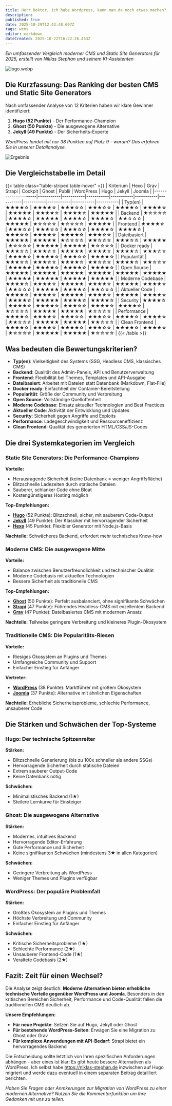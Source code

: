 ```yaml
---
title: Herr Doktor, ich habe Wordpress, kann man da noch etwas machen?
description: 
published: true
date: 2025-10-29T12:43:48.607Z
tags: wcms
editor: markdown
dateCreated: 2025-10-22T16:22:26.453Z
---
```


*Ein umfassender Vergleich moderner CMS und Static Site Generators für 2025, erstellt von Niklas Stephan und seinem KI-Assistenten*

![logo.webp](/assets/wcms/perfect-website-2025/logo.webp)

## Die Kurzfassung: Das Ranking der besten CMS und Static Site Generators

Nach umfassender Analyse von 12 Kriterien haben wir klare Gewinner identifiziert:

1. **Hugo (52 Punkte)** - Der Performance-Champion
2. **Ghost (50 Punkte)** - Die ausgewogene Alternative
3. **Jekyll (49 Punkte)** - Der Sicherheits-Experte

*WordPress landet mit nur 38 Punkten auf Platz 9 - warum? Das erfahren Sie in unserer Detailanalyse.*

![Ergebnis](/assets/wcms/perfect-website-2025/rating.png)

## Die Vergleichstabelle im Detail

{{< table class="table-striped table-hover" >}}
| Kriterium           | Hexo      | Grav      | Strapi    | Cockpit   | Ghost     | Publii    | WordPress | Hugo      | Jekyll    | Joomla    |
|---------------------|-----------|-----------|-----------|-----------|-----------|-----------|-----------|-----------|-----------|-----------|
| Typ(en)             | ★★★★☆     | ★★★★☆     | ★★★☆☆     | ★★★☆☆     | ★★★★☆     | ★★★★☆     | ★★★★★     | ★★★★☆     | ★★★★☆     | ★★★★★     |
| Backend             | ★☆☆☆☆     | ★★★★☆     | ★★★★★     | ★★★★☆     | ★★★★☆     | ★★☆☆☆     | ★★★★★     | ★☆☆☆☆     | ★☆☆☆☆     | ★★★★★     |
| Frontend            | ★★★★☆     | ★★★☆☆     | ★★★☆☆     | ★★★☆☆     | ★★★★☆     | ★★★★☆     | ★★★☆☆     | ★★★★☆     | ★★★★☆     | ★★★☆☆     |
| Dateibasiert        | ★★★★★     | ★★★★★     | ★☆☆☆☆     | ★★☆☆☆     | ★★★☆☆     | ★★★★★     | ★☆☆☆☆     | ★★★★★     | ★★★★★     | ★☆☆☆☆     |
| Docker ready        | ★★★☆☆     | ★★★☆☆     | ★★★★★     | ★★★★☆     | ★★★★☆     | ★★★☆☆     | ★★★★☆     | ★★★★☆     | ★★★☆☆     | ★★★★☆     |
| Popularität         | ★★★☆☆     | ★★★☆☆     | ★★★★☆     | ★★☆☆☆     | ★★★★☆     | ★★☆☆☆     | ★★★★★     | ★★★★☆     | ★★★★☆     | ★★★★☆     |
| Open Source         | ★★★★★     | ★★★★★     | ★★★★★     | ★★★★★     | ★★★★★     | ★★★★★     | ★★★★★     | ★★★★★     | ★★★★★     | ★★★★★     |
| Moderne Codebase    | ★★★★☆     | ★★★★☆     | ★★★★★     | ★★★★☆     | ★★★★★     | ★★★★☆     | ★★☆☆☆     | ★★★★★     | ★★★★☆     | ★★☆☆☆     |
| Aktueller Code      | ★★★★☆     | ★★★★☆     | ★★★★★     | ★★★★☆     | ★★★★★     | ★★★★☆     | ★★★★☆     | ★★★★★     | ★★★★☆     | ★★★★☆     |
| Security            | ★★★★☆     | ★★★★☆     | ★★★★☆     | ★★★☆☆     | ★★★★☆     | ★★★★☆     | ★☆☆☆☆     | ★★★★★     | ★★★★★     | ★☆☆☆☆     |
| Performance         | ★★★★☆     | ★★★★☆     | ★★★☆☆     | ★★★☆☆     | ★★★★☆     | ★★★★☆     | ★★☆☆☆     | ★★★★★     | ★★★★★     | ★★☆☆☆     |
| Clean Frontend      | ★★★★☆     | ★★★★☆     | ★★★★☆     | ★★★☆☆     | ★★★★☆     | ★★★★☆     | ★☆☆☆☆     | ★★★★★     | ★★★★★     | ★☆☆☆☆     | 
{{< /table >}}

## Was bedeuten die Bewertungskriterien?

- **Typ(en)**: Vielseitigkeit des Systems (SSG, Headless CMS, klassisches CMS)
- **Backend**: Qualität des Admin-Panels, API und Benutzerverwaltung
- **Frontend**: Flexibilität bei Themes, Templates und API-Ausgabe
- **Dateibasiert**: Arbeitet mit Dateien statt Datenbank (Markdown, Flat-File)
- **Docker ready**: Einfachheit der Container-Bereitstellung
- **Popularität**: Größe der Community und Verbreitung
- **Open Source**: Vollständige Quelloffenheit
- **Moderne Codebase**: Einsatz aktueller Technologien und Best Practices
- **Aktueller Code**: Aktivität der Entwicklung und Updates
- **Security**: Sicherheit gegen Angriffe und Exploits
- **Performance**: Ladegeschwindigkeit und Ressourceneffizienz
- **Clean Frontend**: Qualität des generierten HTML/CSS/JS-Codes

## Die drei Systemkategorien im Vergleich

### Static Site Generators: Die Performance-Champions

**Vorteile:**
- Herausragende Sicherheit (keine Datenbank = weniger Angriffsfläche)
- Blitzschnelle Ladezeiten durch statische Dateien
- Sauberer, schlanker Code ohne Bloat
- Kostengünstigeres Hosting möglich

**Top-Empfehlungen:**
- **[Hugo](https://gohugo.io)** (52 Punkte): Blitzschnell, sicher, mit sauberem Code-Output
- **[Jekyll](https://jekyllrb.com)** (49 Punkte): Der Klassiker mit hervorragender Sicherheit
- **[Hexo](https://hexo.io)** (45 Punkte): Flexibler Generator mit Node.js-Basis

**Nachteile:** Schwächeres Backend, erfordert mehr technisches Know-how

### Moderne CMS: Die ausgewogene Mitte

**Vorteile:**
- Balance zwischen Benutzerfreundlichkeit und technischer Qualität
- Moderne Codebasis mit aktuellen Technologien
- Bessere Sicherheit als traditionelle CMS

**Top-Empfehlungen:**
- **[Ghost](https://ghost.org)** (50 Punkte): Perfekt ausbalanciert, ohne signifikante Schwächen
- **[Strapi](https://strapi.io)** (47 Punkte): Führendes Headless-CMS mit exzellentem Backend
- **[Grav](https://getgrav.org)** (47 Punkte): Dateibasiertes CMS mit modernem Ansatz

**Nachteile:** Teilweise geringere Verbreitung und kleineres Plugin-Ökosystem

### Traditionelle CMS: Die Popularitäts-Riesen

**Vorteile:**
- Riesiges Ökosystem an Plugins und Themes
- Umfangreiche Community und Support
- Einfacher Einstieg für Anfänger

**Vertreter:**
- **[WordPress](https://wordpress.org)** (38 Punkte): Marktführer mit großem Ökosystem
- **[Joomla](https://www.joomla.org)** (37 Punkte): Alternative mit ähnlichen Eigenschaften

**Nachteile:** Erhebliche Sicherheitsprobleme, schlechte Performance, unsauberer Code

## Die Stärken und Schwächen der Top-Systeme

### Hugo: Der technische Spitzenreiter

**Stärken:**
- Blitzschnelle Generierung (bis zu 100x schneller als andere SSGs)
- Hervorragende Sicherheit durch statische Dateien
- Extrem sauberer Output-Code
- Keine Datenbank nötig

**Schwächen:**
- Minimalistisches Backend (1★)
- Steilere Lernkurve für Einsteiger

### Ghost: Die ausgewogene Alternative

**Stärken:**
- Modernes, intuitives Backend
- Hervorragende Editor-Erfahrung
- Gute Performance und Sicherheit
- Keine signifikanten Schwächen (mindestens 3★ in allen Kategorien)

**Schwächen:**
- Geringere Verbreitung als WordPress
- Weniger Themes und Plugins verfügbar

### WordPress: Der populäre Problemfall

**Stärken:**
- Größtes Ökosystem an Plugins und Themes
- Höchste Verbreitung und Community
- Einfacher Einstieg für Anfänger

**Schwächen:**
- Kritische Sicherheitsprobleme (1★)
- Schlechte Performance (2★)
- Unsauberer Frontend-Code (1★)
- Veraltete Codebasis (2★)

## Fazit: Zeit für einen Wechsel?

Die Analyse zeigt deutlich: **Moderne Alternativen bieten erhebliche technische Vorteile gegenüber WordPress und Joomla**. Besonders in den kritischen Bereichen Sicherheit, Performance und Code-Qualität fallen die traditionellen CMS deutlich ab.

**Unsere Empfehlungen:**

- **Für neue Projekte**: Setzen Sie auf Hugo, Jekyll oder Ghost
- **Für bestehende WordPress-Seiten**: Erwägen Sie eine Migration zu Ghost oder Grav
- **Für komplexe Anwendungen mit API-Bedarf**: Strapi bietet ein hervorragendes Backend

Die Entscheidung sollte letztlich von Ihren spezifischen Anforderungen abhängen - aber eines ist klar: Es gibt heute bessere Alternativen als WordPress. Ich selbst habe https://niklas-stephan.de inzwischen auf Hugo migriert und werde dazu eventuell in einem separaten Beitrag detailliert berichten.

*Haben Sie Fragen oder Anmkerungen zur Migration von WordPress zu einer modernen Alternative? Nutzen Sie die Kommentarfunktion um Ihre Gedanken mit uns zu teilen.*